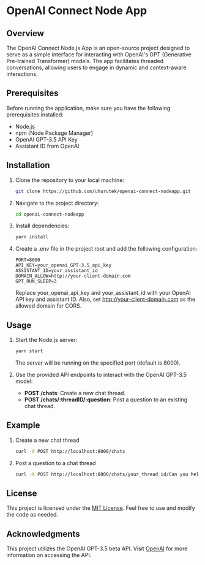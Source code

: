 # OpenAI Connect Node App

## Overview

The OpenAI Connect Node.js App is an open-source project designed to serve as a simple interface for interacting with OpenAI's GPT (Generative Pre-trained Transformer) models. The app facilitates threaded conversations, allowing users to engage in dynamic and context-aware interactions.

## Prerequisites

Before running the application, make sure you have the following prerequisites installed:

- Node.js
- npm (Node Package Manager)
- OpenAI GPT-3.5 API Key
- Assistant ID from OpenAI

## Installation

1. Clone the repository to your local machine:

   ```bash
   git clone https://github.com/uhurutek/openai-connect-nodeapp.git
   ```

2. Navigate to the project directory:

   ```bash
   cd openai-connect-nodeapp
   ```

3. Install dependencies:

   ```bash
   yarn install
   ```

4. Create a .env file in the project root and add the following configuration:

   ```env
   PORT=8000
   API_KEY=your_openai_GPT-3.5_api_key
   ASSISTANT_ID=your_assistant_id
   DOMAIN_ALLOW=http://your-client-domain.com
   GPT_RUN_SLEEP=3
   ```

   Replace your_openai_api_key and your_assistant_id with your OpenAI API key and assistant ID. Also, set http://your-client-domain.com as the allowed domain for CORS.

## Usage

1. Start the Node.js server:

   ```bash
   yarn start
   ```

   The server will be running on the specified port (default is 8000).

2. Use the provided API endpoints to interact with the OpenAI GPT-3.5 model:

   - **POST /chats**: Create a new chat thread.
   - **POST /chats/:threadID/:question**: Post a question to an existing chat thread.

## Example

1. Create a new chat thread

   ```bash
   curl -X POST http://localhost:8000/chats
   ```

1. Post a question to a chat thread

   ```bash
   curl -X POST http://localhost:8000/chats/your_thread_id/Can you help me with this question?
   ```

## License

This project is licensed under the [MIT License](./LICENSE). Feel free to use and modify the code as needed.

## Acknowledgments

This project utilizes the OpenAI GPT-3.5 beta API. Visit [OpenAI](https://openai.com/) for more information on accessing the API.
